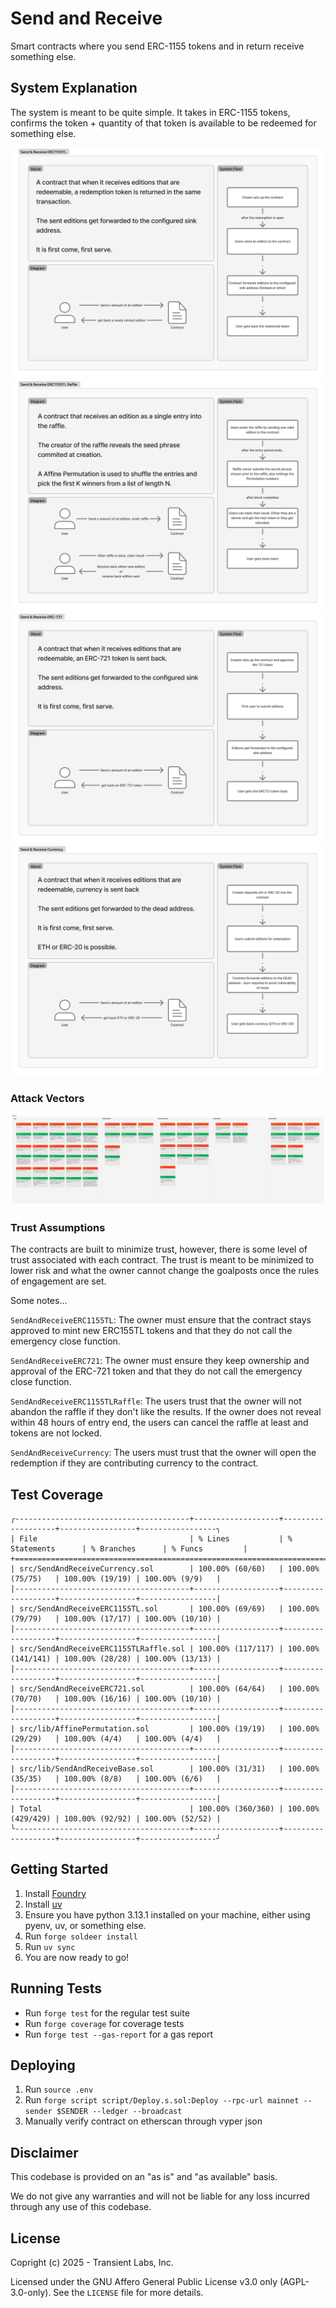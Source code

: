 # Send and Receive
Smart contracts where you send ERC-1155 tokens and in return receive something else.

## System Explanation
The system is meant to be quite simple. It takes in ERC-1155 tokens, confirms the token + quantity of that token is available to be redeemed for something else.

![Redeem a ERC1155TL Mint](./public/SendAndReceiveERC1155TL.png)
![Raffle for ERC1155TL Mint](./public/SendAndReceiveERC1155TLRaffle.png)
![Redeem an ERC721 token](./public/SendAndReceiveERC721.png)
![Redeem ETH or ERC-20](./public/SendAndReceiveCurrency.png)


### Attack Vectors
![Attack Vectors](./public/AttackVectors.png)

### Trust Assumptions
The contracts are built to minimize trust, however, there is some level of trust associated with each contract. The trust is meant to be minimized to lower risk and what the owner cannot change the goalposts once the rules of engagement are set.

Some notes...

`SendAndReceiveERC1155TL`: The owner must ensure that the contract stays approved to mint new ERC155TL tokens and that they do not call the emergency close function.

`SendAndReceiveERC721`: The owner must ensure they keep ownership and approval of the ERC-721 token and that they do not call the emergency close function.

`SendAndReceiveERC1155TLRaffle`: The users trust that the owner will not abandon the raffle if they don't like the results. If the owner does not reveal within 48 hours of entry end, the users can cancel the raffle at least and tokens are not locked.

`SendAndReceiveCurrency`: The users must trust that the owner will open the redemption if they are contributing currency to the contract.

## Test Coverage
```
╭---------------------------------------+-------------------+-------------------+-----------------+-----------------╮
| File                                  | % Lines           | % Statements      | % Branches      | % Funcs         |
+===================================================================================================================+
| src/SendAndReceiveCurrency.sol        | 100.00% (60/60)   | 100.00% (75/75)   | 100.00% (19/19) | 100.00% (9/9)   |
|---------------------------------------+-------------------+-------------------+-----------------+-----------------|
| src/SendAndReceiveERC1155TL.sol       | 100.00% (69/69)   | 100.00% (79/79)   | 100.00% (17/17) | 100.00% (10/10) |
|---------------------------------------+-------------------+-------------------+-----------------+-----------------|
| src/SendAndReceiveERC1155TLRaffle.sol | 100.00% (117/117) | 100.00% (141/141) | 100.00% (28/28) | 100.00% (13/13) |
|---------------------------------------+-------------------+-------------------+-----------------+-----------------|
| src/SendAndReceiveERC721.sol          | 100.00% (64/64)   | 100.00% (70/70)   | 100.00% (16/16) | 100.00% (10/10) |
|---------------------------------------+-------------------+-------------------+-----------------+-----------------|
| src/lib/AffinePermutation.sol         | 100.00% (19/19)   | 100.00% (29/29)   | 100.00% (4/4)   | 100.00% (4/4)   |
|---------------------------------------+-------------------+-------------------+-----------------+-----------------|
| src/lib/SendAndReceiveBase.sol        | 100.00% (31/31)   | 100.00% (35/35)   | 100.00% (8/8)   | 100.00% (6/6)   |
|---------------------------------------+-------------------+-------------------+-----------------+-----------------|
| Total                                 | 100.00% (360/360) | 100.00% (429/429) | 100.00% (92/92) | 100.00% (52/52) |
╰---------------------------------------+-------------------+-------------------+-----------------+-----------------╯
```

## Getting Started
1. Install [Foundry](https://book.getfoundry.sh/getting-started/installation)
2. Install [uv](https://docs.astral.sh/uv/getting-started/installation/)
3. Ensure you have python 3.13.1 installed on your machine, either using pyenv, uv, or something else.
4. Run `forge soldeer install`
5. Run `uv sync`
6. You are now ready to go!

## Running Tests
- Run `forge test` for the regular test suite
- Run `forge coverage` for coverage tests
- Run `forge test --gas-report` for a gas report

## Deploying
1. Run `source .env`
2. Run `forge script script/Deploy.s.sol:Deploy --rpc-url mainnet --sender $SENDER --ledger --broadcast`
3. Manually verify contract on etherscan through vyper json

## Disclaimer
This codebase is provided on an "as is" and "as available" basis.

We do not give any warranties and will not be liable for any loss incurred through any use of this codebase.

## License
Copright (c) 2025 - Transient Labs, Inc.

Licensed under the GNU Affero General Public License v3.0 only (AGPL-3.0-only). See the `LICENSE` file for more details.